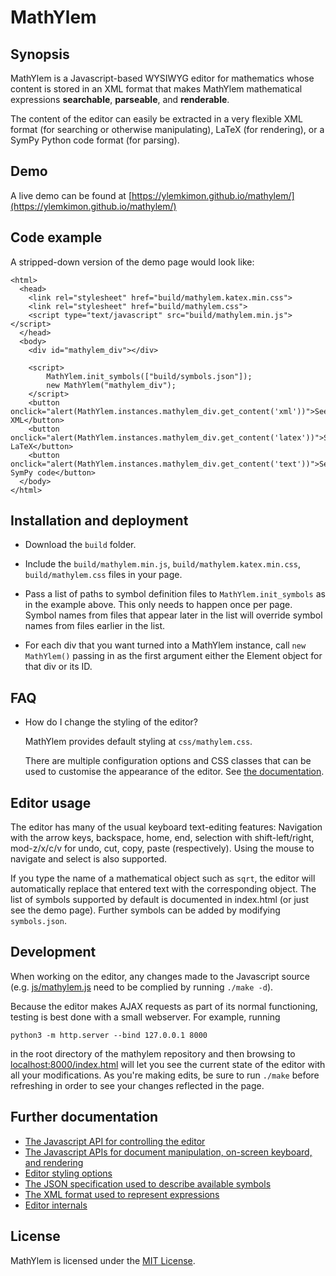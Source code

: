 # MathYlem

## Synopsis

MathYlem is a Javascript-based WYSIWYG editor for mathematics whose
content is stored in an XML format that makes MathYlem mathematical
expressions **searchable**, **parseable**, and **renderable**.

The content of the editor can easily be extracted in a very flexible
XML format (for searching or otherwise manipulating), LaTeX (for
rendering), or a SymPy Python code format (for parsing).

## Demo

A live demo can be found at 
[https://ylemkimon.github.io/mathylem/](https://ylemkimon.github.io/mathylem/)

## Code example

A stripped-down version of the demo page would look like:

```
<html>
  <head>
    <link rel="stylesheet" href="build/mathylem.katex.min.css">
    <link rel="stylesheet" href="build/mathylem.css">
    <script type="text/javascript" src="build/mathylem.min.js"></script>
  </head>
  <body>
    <div id="mathylem_div"></div>
    
    <script>
        MathYlem.init_symbols(["build/symbols.json"]);
        new MathYlem("mathylem_div");
    </script>
    <button onclick="alert(MathYlem.instances.mathylem_div.get_content('xml'))">See XML</button>
    <button onclick="alert(MathYlem.instances.mathylem_div.get_content('latex'))">See LaTeX</button>
    <button onclick="alert(MathYlem.instances.mathylem_div.get_content('text'))">See SymPy code</button>
  </body>
</html>
```

## Installation and deployment

* Download the `build` folder.

* Include the `build/mathylem.min.js`, `build/mathylem.katex.min.css`,
  `build/mathylem.css` files in your page.

* Pass a list of paths to symbol definition files to `MathYlem.init_symbols`
  as in the example above.  This only needs to happen once per page.
  Symbol names from files that appear later in the list will override
  symbol names from files earlier in the list.

* For each div that you want turned into a MathYlem instance, call `new
  MathYlem()` passing in as the first argument either the Element object
  for that div or its ID.

## FAQ

* How do I change the styling of the editor?

  MathYlem provides default styling at `css/mathylem.css`.

  There are multiple configuration options and CSS classes that can be
  used to customise the appearance of the editor.  See [the
  documentation](https://github.com/ylemkimon/mathylem/wiki/CSS-styling).

## Editor usage

The editor has many of the usual keyboard text-editing features:
Navigation with the arrow keys, backspace, home, end, selection with
shift-left/right, mod-z/x/c/v for undo, cut, copy, paste
(respectively).  Using the mouse to navigate and select is also
supported.

If you type the name of a mathematical object such as `sqrt`, the
editor will automatically replace that entered text with the
corresponding object.  The list of symbols supported by default is
documented in index.html (or just see the demo page).  Further symbols
can be added by modifying `symbols.json`.

## Development

When working on the editor, any changes made to the Javascript source
(e.g. [js/mathylem.js](https://github.com/ylemkimon/mathylem/blob/master/js/mathylem.js)
need to be complied by running `./make -d`).

Because the editor makes AJAX requests as part of its normal
functioning, testing is best done with a small webserver.  For
example, running

```python3 -m http.server --bind 127.0.0.1 8000```

in the root directory of the mathylem repository and then browsing to
[localhost:8000/index.html](localhost:8000/index.html) will let you
see the current state of the editor with all your modifications.  As
you're making edits, be sure to run `./make` before refreshing in
order to see your changes reflected in the page.

## Further documentation

* [The Javascript API for controlling the editor](https://github.com/ylemkimon/mathylem/wiki/Editor-API-reference)
* [The Javascript APIs for document manipulation, on-screen keyboard, and rendering](https://github.com/ylemkimon/mathylem/wiki/Auxiliary-APIs)
* [Editor styling options](https://github.com/ylemkimon/mathylem/wiki/CSS-styling)
* [The JSON specification used to describe available symbols](https://github.com/ylemkimon/mathylem/wiki/Symbol-definition-reference)
* [The XML format used to represent expressions](https://github.com/ylemkimon/mathylem/wiki/XML-data-format)
* [Editor internals](https://github.com/ylemkimon/mathylem/wiki/Internals)

## License

MathYlem is licensed under the [MIT License](https://github.com/ylemkimon/mathylem/blob/master/LICENSE).
